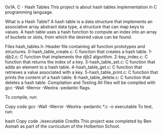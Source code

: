 0x1A. C - Hash Tables
This project is about hash tables implementation in C programming language.

What is a Hash Table?
A hash table is a data structure that implements an associative array abstract data type, a structure that can map keys to values. A hash table uses a hash function to compute an index into an array of buckets or slots, from which the desired value can be found.

Files
hash_tables.h: Header file containing all function prototypes and structures.
0-hash_table_create.c: C function that creates a hash table.
1-djb2.c: C function that implements the djb2 algorithm.
2-key_index.c: C function that returns the index of a key.
3-hash_table_set.c: C function that adds an element to a hash table.
4-hash_table_get.c: C function that retrieves a value associated with a key.
5-hash_table_print.c: C function that prints the content of a hash table.
6-hash_table_delete.c: C function that deletes a hash table.
Compilation and Testing
All files will be compiled with gcc -Wall -Werror -Wextra -pedantic flags.

To compile, run:

Copy code
gcc -Wall -Werror -Wextra -pedantic \*.c -o executable
To test, run:

bash
Copy code
./executable
Credits
This project was completed by Ben Asmah as part of the curriculum of the Holberton School.
